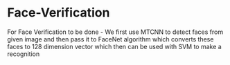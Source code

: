 # Face-Verification

For Face Verification to be done -
We first use MTCNN to detect faces from given image and then pass it to FaceNet algorithm which converts these faces to 128 dimension vector which then can be used with SVM to make a recognition
